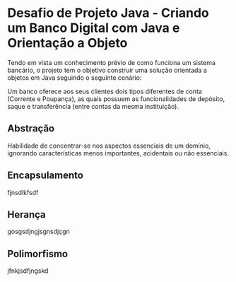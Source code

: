 # Desafio de Projeto Java - Criando um Banco Digital com Java e Orientação a Objeto

Tendo em vista um conhecimento prévio de como funciona um sistema bancário, o projeto tem o objetivo construir uma solução orientada a objetos em Java seguindo o seguinte cenário: 

Um banco oferece aos seus clientes dois tipos diferentes de conta (Corrente e Poupança), as quais possuem as funcionalidades de depósito, saque e transferência (entre contas da mesma instituição).

## Abstração

Habilidade de concentrar-se nos aspectos essenciais de um domínio, ignorando características menos importantes, acidentais ou não essenciais. 

## Encapsulamento

fjnsdlkfsdf

## Herança

gosgsdjngjsgnsdjçgn

## Polimorfismo

jfnkjsdfjngskd
